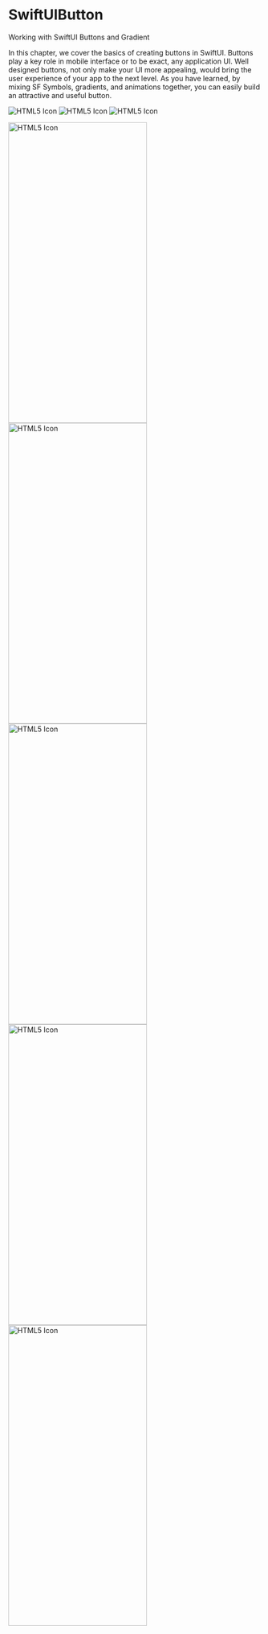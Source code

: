 # SwiftUIButton

Working with SwiftUI Buttons and Gradient

In this chapter, we cover the basics of creating buttons in SwiftUI. Buttons play a key role in mobile interface or to be exact, any application UI. Well designed buttons, not only make your UI more appealing, would bring the user experience of your app to the next level. As you have learned, by mixing SF Symbols, gradients, and animations together, you can easily build an attractive and useful button.


<img src="https://github.com/obadasemary/SwiftUIButton/blob/master/swiftui-buttons-22.png" alt="HTML5 Icon">
<img src="https://github.com/obadasemary/SwiftUIButton/blob/master/swiftui-buttons-23.png" alt="HTML5 Icon">
<img src="https://github.com/obadasemary/SwiftUIButton/blob/master/swiftui-buttons-24.png" alt="HTML5 Icon">

<img src="https://github.com/obadasemary/SwiftUIButton/blob/master/Simulator%20Screen%20Shot%20-%20iPhone%2011%20Pro%20Max%20-%202020-07-12%20at%2004.10.03.png" alt="HTML5 Icon" width="276" height="598"><img src="https://github.com/obadasemary/SwiftUIButton/blob/master/Simulator%20Screen%20Shot%20-%20iPhone%2011%20Pro%20Max%20-%202020-07-12%20at%2004.10.10.png" alt="HTML5 Icon" width="276" height="598"><img src="https://github.com/obadasemary/SwiftUIButton/blob/master/Simulator%20Screen%20Shot%20-%20iPhone%2011%20Pro%20Max%20-%202020-07-12%20at%2004.21.53.png" alt="HTML5 Icon" width="276" height="598"><img src="https://github.com/obadasemary/SwiftUIButton/blob/master/Simulator%20Screen%20Shot%20-%20iPhone%2011%20Pro%20Max%20-%202020-07-12%20at%2004.21.59.png" alt="HTML5 Icon" width="276" height="598"><img src="https://github.com/obadasemary/SwiftUIButton/blob/master/Simulator%20Screen%20Shot%20-%20iPhone%2011%20Pro%20Max%20-%202020-07-12%20at%2004.22.02.png" alt="HTML5 Icon" width="276" height="598">

